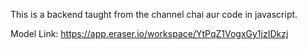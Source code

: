 This is a backend taught from the channel chai aur code in javascript.

Model Link: https://app.eraser.io/workspace/YtPqZ1VogxGy1jzIDkzj